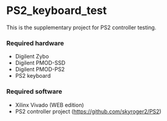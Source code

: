 # PS2_keyboard_test
This is the supplementary project for PS2 controller testing.

### Required hardware
- Digilent Zybo
- Digilent PMOD-SSD
- Digilent PMOD-PS2
- PS2 keyboard

### Required software
- Xilinx Vivado (WEB edition)
- PS2 controller project (https://github.com/skyroger2/PS2)
